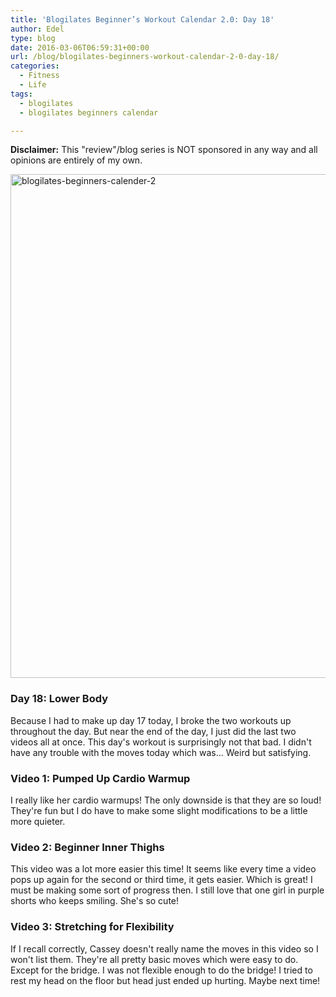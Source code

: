 ```yaml
---
title: 'Blogilates Beginner’s Workout Calendar 2.0: Day 18'
author: Edel
type: blog
date: 2016-03-06T06:59:31+00:00
url: /blog/blogilates-beginners-workout-calendar-2-0-day-18/
categories:
  - Fitness
  - Life
tags:
  - blogilates
  - blogilates beginners calendar

---
```

**Disclaimer:** This "review"/blog series is NOT sponsored in any way and all opinions are entirely of my own.

<a href="http://scattered.me/wp-content/uploads/2016/02/blogilates-beginners-calender-2.png" rel="attachment wp-att-11076"><img src="http://scattered.me/wp-content/uploads/2016/02/blogilates-beginners-calender-2-1024x806.png" alt="blogilates-beginners-calender-2" width="1024" height="806" class="alignnone size-large wp-image-11076" srcset="http://erzadel.net/blog/wp-content/uploads/2016/02/blogilates-beginners-calender-2-1024x806.png 1024w, http://erzadel.net/blog/wp-content/uploads/2016/02/blogilates-beginners-calender-2-300x236.png 300w, http://erzadel.net/blog/wp-content/uploads/2016/02/blogilates-beginners-calender-2-768x604.png 768w" sizes="(max-width: 1024px) 100vw, 1024px" /></a>

### Day 18: Lower Body

Because I had to make up day 17 today, I broke the two workouts up throughout the day. But near the end of the day, I just did the last two videos all at once. This day's workout is surprisingly not that bad. I didn't have any trouble with the moves today which was... Weird but satisfying.

### Video 1: Pumped Up Cardio Warmup

I really like her cardio warmups! The only downside is that they are so loud! They're fun but I do have to make some slight modifications to be a little more quieter.

<div class="flex-video">
</div>

### Video 2: Beginner Inner Thighs

This video was a lot more easier this time! It seems like every time a video pops up again for the second or third time, it gets easier. Which is great! I must be making some sort of progress then. I still love that one girl in purple shorts who keeps smiling. She's so cute!

<div class="flex-video">
</div>

### Video 3: Stretching for Flexibility

If I recall correctly, Cassey doesn't really name the moves in this video so I won't list them. They're all pretty basic moves which were easy to do. Except for the bridge. I was not flexible enough to do the bridge! I tried to rest my head on the floor but head just ended up hurting. Maybe next time!

<div class="flex-video">
</div>


